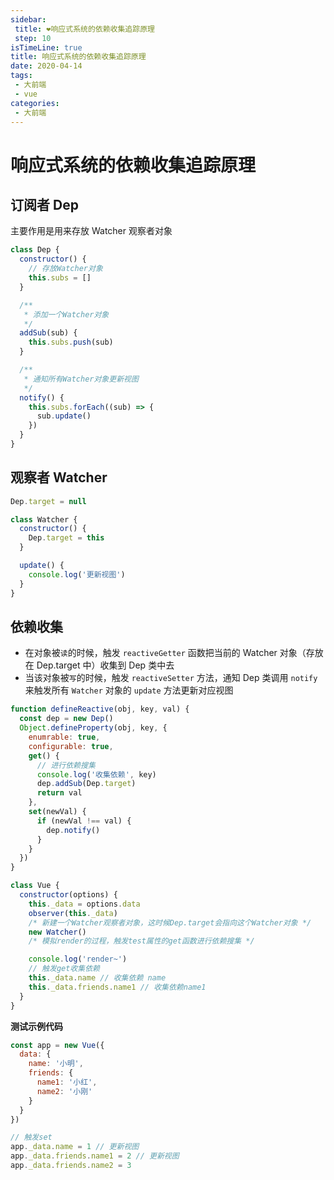 ```yaml
---
sidebar:
 title: ❤响应式系统的依赖收集追踪原理
 step: 10
isTimeLine: true
title: 响应式系统的依赖收集追踪原理
date: 2020-04-14
tags:
 - 大前端
 - vue
categories:
 - 大前端
---
```

# 响应式系统的依赖收集追踪原理

## 订阅者 Dep
主要作用是用来存放 Watcher 观察者对象
```js
class Dep {
  constructor() {
    // 存放Watcher对象
    this.subs = []
  }

  /**
   * 添加一个Watcher对象
   */
  addSub(sub) {
    this.subs.push(sub)
  }

  /**
   * 通知所有Watcher对象更新视图
   */
  notify() {
    this.subs.forEach((sub) => {
      sub.update()
    })
  }
}
```

## 观察者 Watcher
```js
Dep.target = null

class Watcher {
  constructor() {
    Dep.target = this
  }

  update() {
    console.log('更新视图')
  }
}
```
## 依赖收集
* 在对象被`读`的时候，触发 `reactiveGetter` 函数把当前的 Watcher 对象（存放在 Dep.target 中）收集到 Dep 类中去
* 当该对象被`写`的时候，触发 `reactiveSetter` 方法，通知 Dep 类调用 `notify` 来触发所有 `Watcher` 对象的 `update` 方法更新对应视图
```js
function defineReactive(obj, key, val) {
  const dep = new Dep()
  Object.defineProperty(obj, key, {
    enumrable: true,
    configurable: true,
    get() {
      // 进行依赖搜集
      console.log('收集依赖', key)
      dep.addSub(Dep.target)
      return val
    },
    set(newVal) {
      if (newVal !== val) {
        dep.notify()
      }
    }
  })
}

class Vue {
  constructor(options) {
    this._data = options.data
    observer(this._data)
    /* 新建一个Watcher观察者对象，这时候Dep.target会指向这个Watcher对象 */
    new Watcher()
    /* 模拟render的过程，触发test属性的get函数进行依赖搜集 */

    console.log('render~')
    // 触发get收集依赖
    this._data.name // 收集依赖 name
    this._data.friends.name1 // 收集依赖name1
  }
}
```
**测试示例代码**
```js
const app = new Vue({
  data: {
    name: '小明',
    friends: {
      name1: '小红',
      name2: '小刚'
    }
  }
})

// 触发set
app._data.name = 1 // 更新视图
app._data.friends.name1 = 2 // 更新视图
app._data.friends.name2 = 3
```
